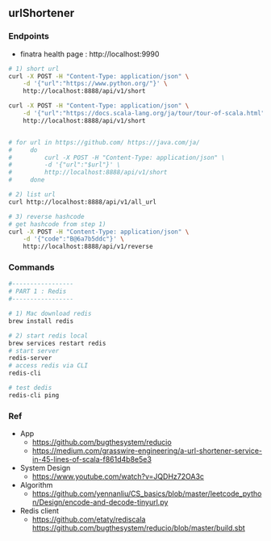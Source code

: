 ## urlShortener

### Endpoints
- finatra health page : http://localhost:9990

```bash
# 1) short url
curl -X POST -H "Content-Type: application/json" \
    -d '{"url":"https://www.python.org/"}' \
    http://localhost:8888/api/v1/short

curl -X POST -H "Content-Type: application/json" \
    -d '{"url":"https://docs.scala-lang.org/ja/tour/tour-of-scala.html"}' \
    http://localhost:8888/api/v1/short


# for url in https://github.com/ https://java.com/ja/
#     do
#         curl -X POST -H "Content-Type: application/json" \
#         -d '{"url":"$url"}' \
#         http://localhost:8888/api/v1/short
#     done

# 2) list url
curl http://localhost:8888/api/v1/all_url

# 3) reverse hashcode
# get hashcode from step 1)
curl -X POST -H "Content-Type: application/json" \
    -d '{"code":"B@6a7b5ddc"}' \
    http://localhost:8888/api/v1/reverse
```

### Commands
```bash
#-----------------
# PART 1 : Redis
#-----------------

# 1) Mac download redis
brew install redis

# 2) start redis local
brew services restart redis
# start server
redis-server
# access redis via CLI
redis-cli

# test dedis
redis-cli ping
```

### Ref
- App
    - https://github.com/bugthesystem/reducio
    - https://medium.com/grasswire-engineering/a-url-shortener-service-in-45-lines-of-scala-f861d4b8e5e3
- System Design
    - https://www.youtube.com/watch?v=JQDHz72OA3c
- Algorithm
    - https://github.com/yennanliu/CS_basics/blob/master/leetcode_python/Design/encode-and-decode-tinyurl.py
- Redis client
    - https://github.com/etaty/rediscala
         https://github.com/bugthesystem/reducio/blob/master/build.sbt
